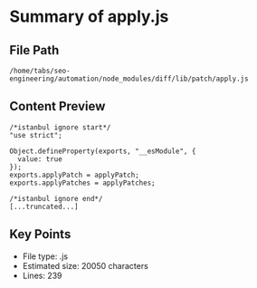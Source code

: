 # Summary of apply.js
  
## File Path
`/home/tabs/seo-engineering/automation/node_modules/diff/lib/patch/apply.js`

## Content Preview
```
/*istanbul ignore start*/
"use strict";

Object.defineProperty(exports, "__esModule", {
  value: true
});
exports.applyPatch = applyPatch;
exports.applyPatches = applyPatches;

/*istanbul ignore end*/
[...truncated...]
```

## Key Points
- File type: .js
- Estimated size: 20050 characters
- Lines: 239
